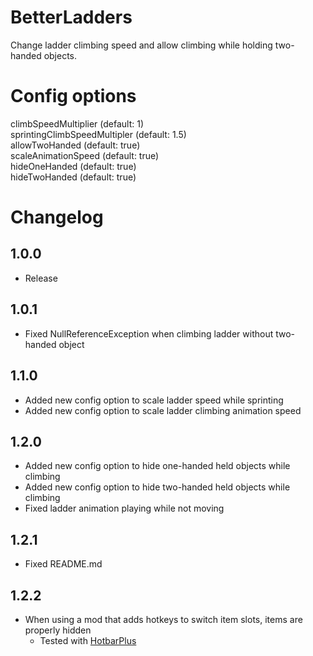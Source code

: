 # BetterLadders
Change ladder climbing speed and allow climbing while holding two-handed objects.

# Config options
climbSpeedMultiplier (default: 1)\
sprintingClimbSpeedMultipler (default: 1.5)\
allowTwoHanded (default: true)\
scaleAnimationSpeed (default: true)\
hideOneHanded (default: true)\
hideTwoHanded (default: true)

# Changelog
## 1.0.0
- Release
## 1.0.1
- Fixed NullReferenceException when climbing ladder without two-handed object
## 1.1.0
- Added new config option to scale ladder speed while sprinting
- Added new config option to scale ladder climbing animation speed
## 1.2.0
- Added new config option to hide one-handed held objects while climbing
- Added new config option to hide two-handed held objects while climbing
- Fixed ladder animation playing while not moving
## 1.2.1
- Fixed README.md
## 1.2.2
- When using a mod that adds hotkeys to switch item slots, items are properly hidden
	- Tested with [HotbarPlus](https://thunderstore.io/c/lethal-company/p/FlipMods/HotbarPlus/)